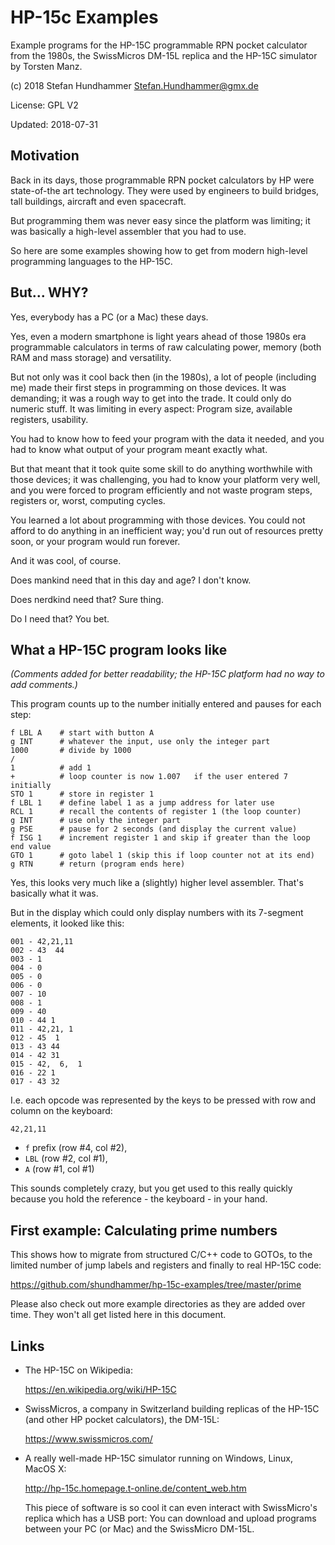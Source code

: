 # HP-15c Examples

Example programs for the HP-15C programmable RPN pocket calculator from the
1980s, the SwissMicros DM-15L replica and the HP-15C simulator by Torsten Manz.

(c) 2018 Stefan Hundhammer <Stefan.Hundhammer@gmx.de>

License: GPL V2

Updated: 2018-07-31


## Motivation

Back in its days, those programmable RPN pocket calculators by HP were
state-of-the art technology. They were used by engineers to build bridges, tall
buildings, aircraft and even spacecraft.

But programming them was never easy since the platform was limiting; it was
basically a high-level assembler that you had to use.

So here are some examples showing how to get from modern high-level programming
languages to the HP-15C.


## But... WHY?

Yes, everybody has a PC (or a Mac) these days.

Yes, even a modern smartphone is light years ahead of those 1980s era
programmable calculators in terms of raw calculating power, memory (both RAM
and mass storage) and versatility.

But not only was it cool back then (in the 1980s), a lot of people (including
me) made their first steps in programming on those devices. It was demanding;
it was a rough way to get into the trade. It could only do numeric stuff. It
was limiting in every aspect: Program size, available registers, usability.

You had to know how to feed your program with the data it needed, and you had
to know what output of your program meant exactly what.

But that meant that it took quite some skill to do anything worthwhile with
those devices; it was challenging, you had to know your platform very well, and
you were forced to program efficiently and not waste program steps, registers
or, worst, computing cycles.

You learned a lot about programming with those devices. You could not afford to
do anything in an inefficient way; you'd run out of resources pretty soon, or
your program would run forever.

And it was cool, of course.

Does mankind need that in this day and age? I don't know.

Does nerdkind need that? Sure thing.

Do I need that? You bet.


## What a HP-15C program looks like

_(Comments added for better readability; the HP-15C platform had no way to add
comments.)_

This program counts up to the number initially entered and pauses for each step:

```
f LBL A    # start with button A
g INT      # whatever the input, use only the integer part
1000       # divide by 1000
/
1          # add 1
+          # loop counter is now 1.007   if the user entered 7 initially
STO 1      # store in register 1
f LBL 1    # define label 1 as a jump address for later use
RCL 1      # recall the contents of register 1 (the loop counter)
g INT      # use only the integer part
g PSE      # pause for 2 seconds (and display the current value)
f ISG 1    # increment register 1 and skip if greater than the loop end value
GTO 1      # goto label 1 (skip this if loop counter not at its end)
g RTN      # return (program ends here)
```

Yes, this looks very much like a (slightly) higher level assembler. That's
basically what it was.

But in the display which could only display numbers with its 7-segment
elements, it looked like this:

```
001 - 42,21,11
002 - 43  44
003 - 1
004 - 0
005 - 0
006 - 0
007 - 10
008 - 1
009 - 40
010 - 44 1
011 - 42,21, 1
012 - 45  1
013 - 43 44
014 - 42 31
015 - 42,  6,  1
016 - 22 1
017 - 43 32
```

I.e. each opcode was represented by the keys to be pressed with row and column
on the keyboard:

`42,21,11`

- `f` prefix (row #4, col #2),
- `LBL` (row #2, col #1),
- `A` (row #1, col #1)

This sounds completely crazy, but you get used to this really quickly because
you hold the reference - the keyboard - in your hand.


## First example: Calculating prime numbers

This shows how to migrate from structured C/C++ code to GOTOs, to the limited
number of jump labels and registers and finally to real HP-15C code:

  https://github.com/shundhammer/hp-15c-examples/tree/master/prime

Please also check out more example directories as they are added over
time. They won't all get listed here in this document.


## Links

- The HP-15C on Wikipedia:

  https://en.wikipedia.org/wiki/HP-15C

- SwissMicros, a company in Switzerland building replicas of the HP-15C (and
other HP pocket calculators), the DM-15L:

  https://www.swissmicros.com/

- A really well-made HP-15C simulator running on Windows, Linux, MacOS X:

  http://hp-15c.homepage.t-online.de/content_web.htm

  This piece of software is so cool it can even interact with SwissMicro's
replica which has a USB port: You can download and upload programs between your
PC (or Mac) and the SwissMicro DM-15L.

